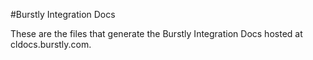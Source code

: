 #Burstly Integration Docs

These are the files that generate the Burstly Integration Docs hosted at cldocs.burstly.com.
